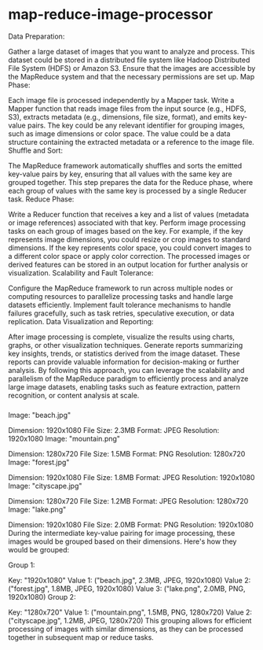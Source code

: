 # map-reduce-image-processor

Data Preparation:

Gather a large dataset of images that you want to analyze and process. This dataset could be stored in a distributed file system like Hadoop Distributed File System (HDFS) or Amazon S3.
Ensure that the images are accessible by the MapReduce system and that the necessary permissions are set up.
Map Phase:

Each image file is processed independently by a Mapper task.
Write a Mapper function that reads image files from the input source (e.g., HDFS, S3), extracts metadata (e.g., dimensions, file size, format), and emits key-value pairs.
The key could be any relevant identifier for grouping images, such as image dimensions or color space.
The value could be a data structure containing the extracted metadata or a reference to the image file.
Shuffle and Sort:

The MapReduce framework automatically shuffles and sorts the emitted key-value pairs by key, ensuring that all values with the same key are grouped together.
This step prepares the data for the Reduce phase, where each group of values with the same key is processed by a single Reducer task.
Reduce Phase:

Write a Reducer function that receives a key and a list of values (metadata or image references) associated with that key.
Perform image processing tasks on each group of images based on the key.
For example, if the key represents image dimensions, you could resize or crop images to standard dimensions.
If the key represents color space, you could convert images to a different color space or apply color correction.
The processed images or derived features can be stored in an output location for further analysis or visualization.
Scalability and Fault Tolerance:

Configure the MapReduce framework to run across multiple nodes or computing resources to parallelize processing tasks and handle large datasets efficiently.
Implement fault tolerance mechanisms to handle failures gracefully, such as task retries, speculative execution, or data replication.
Data Visualization and Reporting:

After image processing is complete, visualize the results using charts, graphs, or other visualization techniques.
Generate reports summarizing key insights, trends, or statistics derived from the image dataset.
These reports can provide valuable information for decision-making or further analysis.
By following this approach, you can leverage the scalability and parallelism of the MapReduce paradigm to efficiently process and analyze large image datasets, enabling tasks such as feature extraction, pattern recognition, or content analysis at scale.

#####

Image: "beach.jpg"

Dimension: 1920x1080
File Size: 2.3MB
Format: JPEG
Resolution: 1920x1080
Image: "mountain.png"

Dimension: 1280x720
File Size: 1.5MB
Format: PNG
Resolution: 1280x720
Image: "forest.jpg"

Dimension: 1920x1080
File Size: 1.8MB
Format: JPEG
Resolution: 1920x1080
Image: "cityscape.jpg"

Dimension: 1280x720
File Size: 1.2MB
Format: JPEG
Resolution: 1280x720
Image: "lake.png"

Dimension: 1920x1080
File Size: 2.0MB
Format: PNG
Resolution: 1920x1080
During the intermediate key-value pairing for image processing, these images would be grouped based on their dimensions. Here's how they would be grouped:

Group 1:

Key: "1920x1080"
Value 1: ("beach.jpg", 2.3MB, JPEG, 1920x1080)
Value 2: ("forest.jpg", 1.8MB, JPEG, 1920x1080)
Value 3: ("lake.png", 2.0MB, PNG, 1920x1080)
Group 2:

Key: "1280x720"
Value 1: ("mountain.png", 1.5MB, PNG, 1280x720)
Value 2: ("cityscape.jpg", 1.2MB, JPEG, 1280x720)
This grouping allows for efficient processing of images with similar dimensions, as they can be processed together in subsequent map or reduce tasks.




